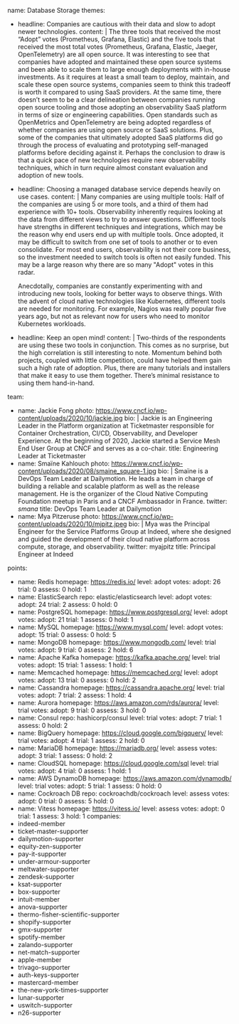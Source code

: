 name: Database Storage
themes:
  - headline: Companies are cautious with their data and slow to adopt newer technologies.
    content: |
      The three tools that received the most “Adopt” votes (Prometheus, Grafana, Elastic) and the five tools that received the most total votes (Prometheus, Grafana, Elastic, Jaeger, OpenTelemetry) are all open source. 
      It was interesting to see that companies have adopted and maintained these open source systems and been able to scale them to large enough deployments with in-house investments. As it requires at least a small team to deploy, maintain, and scale these open source systems, companies seem to think this tradeoff is worth it compared to using SaaS providers. 
      At the same time, there doesn’t seem to be a clear delineation between companies running open source tooling and those adopting an observability SaaS platform in terms of size or engineering capabilities. Open standards such as OpenMetrics and OpenTelemetry are being adopted regardless of whether companies are using open source or SaaS solutions. Plus, some of the companies that ultimately adopted SaaS platforms did go through the process of evaluating and prototyping self-managed platforms before deciding against it. Perhaps the conclusion to draw is that a quick pace of new technologies require new observability techniques, which in turn require almost constant evaluation and adoption of new tools.
  - headline: Choosing a managed database service depends heavily on use cases.
    content: |
      Many companies are using multiple tools: Half of the companies are using 5 or more tools, and a third of them had experience with 10+ tools. 
      Observability inherently requires looking at the data from different views to try to answer questions. Different tools have strengths in different techniques and integrations, which may be the reason why end users end up with multiple tools. Once adopted, it may be difficult to switch from one set of tools to another or to even consolidate. For most end users, observability is not their core business, so the investment needed to switch tools is often not easily funded. This may be a large reason why there are so many "Adopt" votes in this radar.
      
      Anecdotally, companies are constantly experimenting with and introducing new tools, looking for better ways to observe things. With the advent of cloud native technologies like Kubernetes, different tools are needed for monitoring. For example, Nagios was really popular five years ago, but not as relevant now for users who need to monitor Kubernetes workloads. 
  - headline: Keep an open mind!
    content: |
      Two-thirds of the respondents are using these two tools in conjunction. This comes as no surprise, but the high correlation is still interesting to note. Momentum behind both projects, coupled with little competition, could have helped them gain such a high rate of adoption. Plus, there are many tutorials and installers that make it easy to use them together. There’s minimal resistance to using them hand-in-hand.
      
team:
  - name: Jackie Fong
    photo: https://www.cncf.io/wp-content/uploads/2020/10/jackie.jpg
    bio: |
      Jackie is an Engineering Leader in the Platform organization at Ticketmaster responsible for Container Orchestration, CI/CD, Observability, and Developer Experience. At the beginning of 2020, Jackie started a Service Mesh End User Group at CNCF and serves as a co-chair.
        title: Engineering Leader at Ticketmaster
  - name: Smaïne Kahlouch
    photo: https://www.cncf.io/wp-content/uploads/2020/08/smaine_square-1.jpg
    bio: |
      Smaïne is a DevOps Team Leader at Dailymotion. He leads a team in charge of building a reliable and scalable platform as well as the release management.
He is the organizer of the Cloud Native Computing Foundation meetup in Paris and a CNCF Ambassador in France.
    twitter: _smana_
    title: DevOps Team Leader at Dailymotion
  - name: Mya Pitzeruse
    photo: https://www.cncf.io/wp-content/uploads/2020/10/mjpitz.jpeg
    bio: |
      Mya was the Principal Engineer for the Service Platforms Group at Indeed, where she designed and guided the development of their cloud native platform across compute, storage, and observability.
    twitter: myajpitz
    title: Principal Engineer at Indeed
  
  
points:
  - name: Redis
    homepage: https://redis.io/
    level: adopt
    votes:
      adopt: 26
      trial: 0
      assess: 0
      hold: 1
  - name: ElasticSearch
    repo: elastic/elasticsearch
    level: adopt
    votes:
      adopt: 24
      trial: 2
      assess: 0
      hold: 0
  - name: PostgreSQL
    homepage: https://www.postgresql.org/
    level: adopt
    votes:
      adopt: 21
      trial: 1
      assess: 0
      hold: 1
  - name: MySQL
    homepage: https://www.mysql.com/
    level: adopt
    votes:
      adopt: 15
      trial: 0
      assess: 0
      hold: 5
  - name: MongoDB
    homepage: https://www.mongodb.com/
    level: trial
    votes:
      adopt: 9
      trial: 0
      assess: 2
      hold: 6
  - name: Apache Kafka
    homepage: https://kafka.apache.org/
    level: trial
    votes:
      adopt: 15
      trial: 1
      assess: 1
      hold: 1
  - name: Memcached
    homepage: https://memcached.org/
    level: adopt
    votes:
      adopt: 13
      trial: 0
      assess: 0
      hold: 2
  - name: Cassandra
    homepage: https://cassandra.apache.org/
    level: trial
    votes:
      adopt: 7
      trial: 2
      assess: 1
      hold: 4
  - name: Aurora
    homepage: https://aws.amazon.com/rds/aurora/
    level: trial
    votes:
      adopt: 9
      trial: 0
      assess: 3
      hold: 0
  - name: Consul
    repo: hashicorp/consul
    level: trial
    votes:
      adopt: 7
      trial: 1
      assess: 0
      hold: 2
  - name: BigQuery
    homepage: https://cloud.google.com/bigquery/
    level: trial
    votes:
      adopt: 4
      trial: 1
      assess: 2
      hold: 0
  - name: MariaDB
    homepage: https://mariadb.org/
    level: assess
    votes:
      adopt: 3
      trial: 1
      assess: 0
      hold: 2
  - name: CloudSQL
    homepage: https://cloud.google.com/sql
    level: trial
    votes:
      adopt: 4
      trial: 0
      assess: 1
      hold: 1
  - name: AWS DynamoDB
    homepage: https://aws.amazon.com/dynamodb/
    level: trial
    votes: 
      adopt: 5
      trial: 1
      assess: 0
      hold: 0
  - name: Cockroach DB
    repo: cockroachdb/cockroach
    level: assess
    votes: 
      adopt: 0
      trial: 0
      assess: 5
      hold: 0
  - name: Vitess
    homepage: https://vitess.io/
    level: assess
    votes: 
      adopt: 0
      trial: 1
      assess: 3
      hold: 1
companies:
  - indeed-member
  - ticket-master-supporter
  - dailymotion-supporter
  - equity-zen-supporter
  - pay-it-supporter
  - under-armour-supporter  
  - meltwater-supporter
  - zendesk-supporter
  - ksat-supporter
  - box-supporter
  - intuit-member
  - anova-supporter
  - thermo-fisher-scientific-supporter
  - shopify-supporter
  - gmx-supporter
  - spotify-member
  - zalando-supporter  
  - net-match-supporter
  - apple-member
  - trivago-supporter
  - auth-keys-supporter 
  - mastercard-member
  - the-new-york-times-supporter
  - lunar-supporter
  - uswitch-supporter
  - n26-supporter  
  
